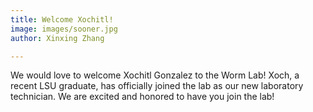```yaml
---
title: Welcome Xochitl!
image: images/sooner.jpg
author: Xinxing Zhang

---
```


We would love to welcome Xochitl Gonzalez to the Worm Lab! Xoch, a recent LSU graduate, has officially joined the lab as our new laboratory technician. We are excited and honored to have you join the lab! 
